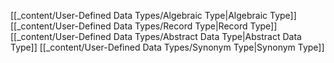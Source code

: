 [[_content/User-Defined Data Types/Algebraic Type|Algebraic Type]]
[[_content/User-Defined Data Types/Record Type|Record Type]]
[[_content/User-Defined Data Types/Abstract Data Type|Abstract Data Type]]
[[_content/User-Defined Data Types/Synonym Type|Synonym Type]]